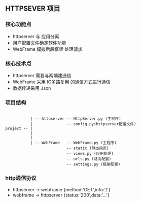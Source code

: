 ## HTTPSEVER 项目

### 核心功能点

-   httpserver 与 应用分离
-   用户配置文件确定软件功能
-   WebFrame 模拟后段框架 处理请求

### 核心技术点

-   httpserver 需要与两端建通信
-   WebFrame 采用 IO多路复用 的通信方式进行通信
-   数据传递采用 Json

###  项目结构

```

           | -- httpserver -- HttpServer.py (主程序)
           |               -- config.py(httpserver配置文件)
project -- |
           |
           |
           | -- WebFrame   -- WebFrame.py (主程序)
                           -- static (静态网页)
                           -- views.py (应用处理)
                           -- urls.py (路由配置)
                           -- settings.py (框架配置)
```

### http通信协议

-   httpserver -> webframe   {method:'GET',info:'/'}
-   webframe   -> httpserver {status:'200',data:'...'}